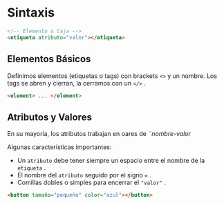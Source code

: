 # Sintaxis

```html
<!-- Elemento o Caja -->
<etiqueta atributo="valor"></etiqueta>
```

## Elementos Básicos

Definimos elementos (etiquetas o tags) con brackets `<>` y un nombre. Los tags se abren y cierran, la cerramos con un `</>` .

```html
<element> ... </element>
```

## Atributos y Valores

En su mayoría, los atributos trabajan en oares de _¨nombre-valor_

Algunas características importantes:

- Un `atributo` debe tener siempre un espacio entre el nombre de la `etiqueta` .
- El nombre del `atributo` seguido por el signo `=` .
- Comillas dobles o simples para encerrar el `"valor"` .

```html
<button tamaño="pequeño" color="azul"></button>
```
